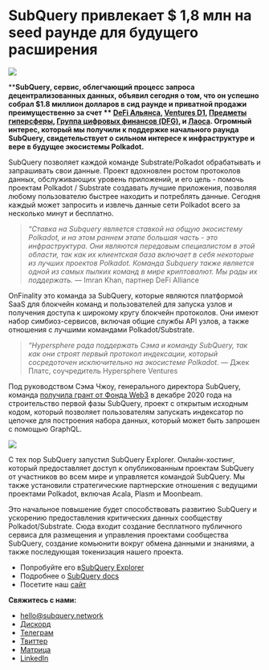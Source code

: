 # SubQuery привлекает $ 1,8 млн на seed раунде для будущего расширения

![](https://miro.medium.com/max/1400/0*CrM8-LKRt3slWAsN)

****SubQuery, сервис, облегчающий процесс запроса децентрализованных данных, объявил сегодня о том, что он успешно собрал $1.8 миллион долларов в сид раунде и приватной продажи преимущественно за счет ** [**DeFi Альянса**](https://defialliance.co/)**,** [**Ventures D1**](https://d1.ventures/)**,** [**Предметы гиперсферы**](https://hypersphere.ventures/)**,** [**Группа цифровых финансов (DFG)**](https://www.dfg.group/)**, и** [**Лаоса**](https://www.thelao.io/). Огромный интерес, который мы получили к поддержке начального раунда SubQuery, свидетельствует о сильном интересе к инфраструктуре и вере в будущее экосистемы Polkadot.**

SubQuery позволяет каждой команде Substrate/Polkadot обрабатывать и запрашивать свои данные. Проект вдохновлен ростом протоколов данных, обслуживающих уровень приложений, и его цель - помочь проектам Polkadot / Substrate создавать лучшие приложения, позволяя любому пользователю быстрее находить и потреблять данные. Сегодня каждый может запросить и извлечь данные сети Polkadot всего за несколько минут и бесплатно.

> _“Ставка на Subquery является ставкой на общую экосистему Polkadot, и на этом раннем этапе большая часть - это инфраструктура. Они являются передовым специалистом в этой области, так как их клиентская база включает в себя некоторые из лучших проектов Polkadot. Команда Subquery также является одной из самых пылких команд в мире криптовалют. Мы рады их поддержать._ — Imran Khan, партнер DeFi Alliance

OnFinality это команда за SubQuery, которые являются платформой SaaS для блокчейн команд и пользователей для запуска узлов и получения доступа к широкому кругу блокчейн протоколов. Они имеют набор симбиоз-сервисов, включая общие службы API узлов, а также отношения с лучшими командами Polkadot/Substrate.

> _“Hypersphere рада поддержать Сэма и команду SubQuery, так как они строят первый протокол индексации, который сосредоточен исключительно на экосистеме Polkadot._ — Джек Платс, соучредитель Hypersphere Ventures

Под руководством Сэма Чжоу, генерального директора SubQuery, команда [получила грант от Фонда Web3](./20210207-SubQuery-Delivers-Its-Open-Source-SDK-Following-a-Web3-Foundation-Grant.md) в декабре 2020 года на строительство первой фазы SubQuery, проект с открытым исходным кодом, который позволяет пользователям запускать индексатор по цепочке для построения набора данных, который может быть запрошен с помощью GraphQL.

![](https://miro.medium.com/max/1000/0*kjspGYRr_BtMk015)

С тех пор SubQuery запустил SubQuery Explorer. Онлайн-хостинг, который предоставляет доступ к опубликованным проектам SubQuery от участников во всем мире и управляется командой SubQuery. Мы также установили стратегические партнерские отношения с ведущими проектами Polkadot, включая Acala, Plasm и Moonbeam.

Это начальное повышение будет способствовать развитию SubQuery и ускорению предоставления критических данных сообществу Polkadot/Substrate. Сюда входит создание бесплатного публичного сервиса для размещения и управления проектами сообщества SubQuery, создание комьюнити вокруг обмена данными и знаниями, а также последующая токенизация нашего проекта.

- Попробуйте его в[SubQuery Explorer](https://explorer.subquery.network/)
- Подробнее о [SubQuery docs](https://doc.subquery.network/)
- Посетите наш [сайт](https://subquery.network/)

**Свяжитесь с нами:**

- [hello@subquery.network](mailto:hello@subquery.network)
- [Дискорд](https://discord.com/invite/78zg8aBSMG)
- [Телеграм](https://t.me/subquerynetwork)
- [Твиттер](https://twitter.com/subquerynetwork)
- [Матрица](https://matrix.to/#/#subquery:matrix.org)
- [LinkedIn](https://www.linkedin.com/company/subquery)

